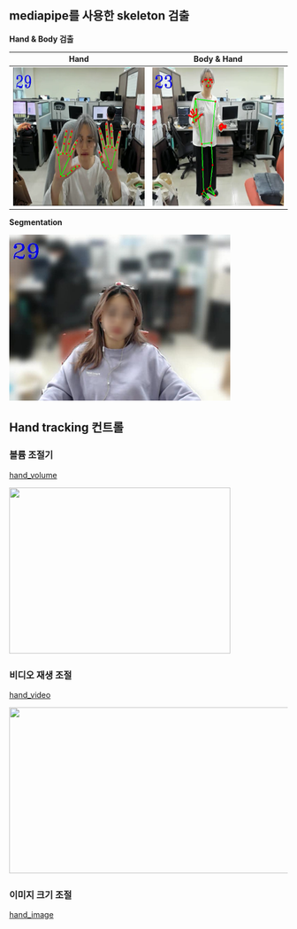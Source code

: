 ## mediapipe를 사용한 skeleton 검출 


**Hand & Body 검출**

| Hand | Body & Hand |
|---|:---:|
|<img src="/image/hand.PNG"  width="300" height="250">|<img src="/image/bodyandhand.PNG"  width="300" height="250">|


**Segmentation**

<img src="/image/selfie.jpg"  width="400" height="300">


## Hand tracking 컨트롤 

### 볼륨 조절기

[hand_volume](https://github.com/mjw2705/skeleton/blob/master/hand_volume.py)

<img src="/image/hand_volume.gif"  width="400" height="300">

### 비디오 재생 조절  

[hand_video](https://github.com/mjw2705/skeleton/blob/master/hand_video.py)   

<img src="/image/hand_video.gif"  width="650" height="300">

### 이미지 크기 조절  

[hand_image](https://github.com/mjw2705/skeleton/blob/master/hand_image.py)   

[comment]: <> (<img src="/image/hand_image.gif"  width="600" height="300">)